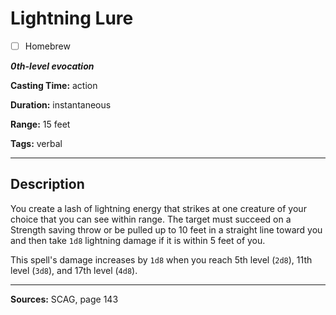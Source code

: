# Lightning Lure

- [ ] Homebrew

***0th-level evocation***

**Casting Time:** action

**Duration:** instantaneous

**Range:** 15 feet

**Tags:** verbal

---

## Description
You create a lash of lightning energy that strikes at one creature of your choice that you can see within range.
The target must succeed on a Strength saving throw or be pulled up to 10 feet in a straight line toward you and then take `1d8` lightning damage if it is within 5 feet of you.

This spell's damage increases by `1d8` when you reach 5th level (`2d8`), 11th level (`3d8`), and 17th level (`4d8`).

---

**Sources:** SCAG, page 143
